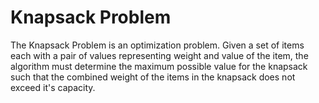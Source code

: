 # Knapsack Problem
The Knapsack Problem is an optimization problem. Given a set of items each with a pair of values representing weight and value of the item, the algorithm must determine the maximum possible value for the knapsack such that the combined weight of the items in the knapsack does not exceed it's capacity.


